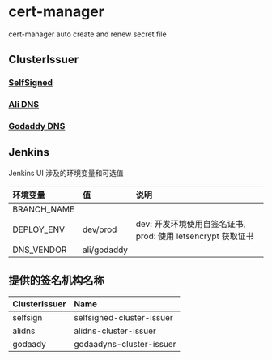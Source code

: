 # cert-manager

cert-manager auto create and renew secret file

## ClusterIssuer

### [SelfSigned](https://cert-manager.io/docs/configuration/selfsigned/)
### [Ali DNS](https://github.com/pragkent/alidns-webhook)
### [Godaddy DNS](https://github.com/snowdrop/godaddy-webhook)

## Jenkins

Jenkins UI 涉及的环境变量和可选值

| 环境变量    | 值          | 说明                                                         |
|:------------|:------------|:-------------------------------------------------------------|
| BRANCH_NAME |             |                                                              |
| DEPLOY_ENV  | dev/prod    | dev: 开发环境使用自签名证书, prod: 使用 letsencrypt 获取证书 |
| DNS_VENDOR  | ali/godaddy |                                                              |

## 提供的签名机构名称

| ClusterIssuer | Name                      |
|:--------------|:--------------------------|
| selfsign      | selfsigned-cluster-issuer |
| alidns        | alidns-cluster-issuer     |
| godaady       | godaadyns-cluster-issuer  |
